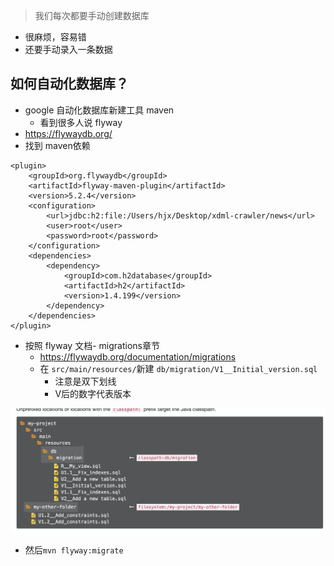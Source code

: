 > 我们每次都要手动创建数据库

- 很麻烦，容易错
- 还要手动录入一条数据

## 如何自动化数据库？

- google 自动化数据库新建工具 maven
    - 看到很多人说 flyway
- https://flywaydb.org/
- 找到 maven依赖

```
<plugin>
    <groupId>org.flywaydb</groupId>
    <artifactId>flyway-maven-plugin</artifactId>
    <version>5.2.4</version>
    <configuration>
        <url>jdbc:h2:file:/Users/hjx/Desktop/xdml-crawler/news</url>
        <user>root</user>
        <password>root</password>
    </configuration>
    <dependencies>
        <dependency>
            <groupId>com.h2database</groupId>
            <artifactId>h2</artifactId>
            <version>1.4.199</version>
        </dependency>
    </dependencies>
</plugin>
```

- 按照 flyway 文档- migrations章节
    - https://flywaydb.org/documentation/migrations
    - 在 `src/main/resources/`新建 `db/migration/V1__Initial_version.sql`
        - 注意是双下划线
        - V后的数字代表版本

![](./imgs/01_22.png)

- 然后`mvn flyway:migrate`